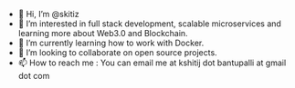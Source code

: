 - 👋 Hi, I’m @skitiz
- 👀 I’m interested in full stack development, scalable microservices and learning more about Web3.0 and Blockchain.
- 🌱 I’m currently learning how to work with Docker.
- 💞️ I’m looking to collaborate on open source projects.
- 📫 How to reach me : You can email me at kshitij dot bantupalli at gmail dot com

<!---
skitiz/skitiz is a ✨ special ✨ repository because its `README.md` (this file) appears on your GitHub profile.
You can click the Preview link to take a look at your changes.
--->
